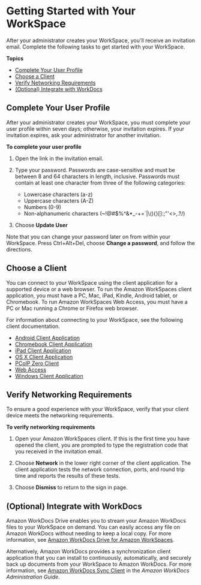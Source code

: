 # Getting Started with Your WorkSpace<a name="workspaces-user-getting-started"></a>

After your administrator creates your WorkSpace, you'll receive an invitation email\. Complete the following tasks to get started with your WorkSpace\.

**Topics**
+ [Complete Your User Profile](#complete-registration)
+ [Choose a Client](#choose-client)
+ [Verify Networking Requirements](#verify-requirements)
+ [\(Optional\) Integrate with WorkDocs](#workdocs-integration)

## Complete Your User Profile<a name="complete-registration"></a>

After your administrator creates your WorkSpace, you must complete your user profile within seven days; otherwise, your invitation expires\. If your invitation expires, ask your administrator for another invitation\.

**To complete your user profile**

1. Open the link in the invitation email\.

1. Type your password\. Passwords are case\-sensitive and must be between 8 and 64 characters in length, inclusive\. Passwords must contain at least one character from three of the following categories:
   + Lowercase characters \(a\-z\)
   + Uppercase characters \(A\-Z\)
   + Numbers \(0\-9\)
   + Non\-alphanumeric characters \(\~\!@\#$%^&\*\_\-\+=`\|\\\(\)\{\}\[\]:;"'<>,\.?/\)

1. Choose **Update User**

Note that you can change your password later on from within your WorkSpace\. Press Ctrl\+Alt\+Del, choose **Change a password**, and follow the directions\.

## Choose a Client<a name="choose-client"></a>

You can connect to your WorkSpace using the client application for a supported device or a web browser\. To run the Amazon WorkSpaces client application, you must have a PC, Mac, iPad, Kindle, Android tablet, or Chromebook\. To run Amazon WorkSpaces Web Access, you must have a PC or Mac running a Chrome or Firefox web browser\.

For information about connecting to your WorkSpace, see the following client documentation\.
+ [Android Client Application](amazon-workspaces-android-client.md)
+ [Chromebook Client Application](amazon-workspaces-chromebook-client.md)
+ [iPad Client Application](amazon-workspaces-ipad-client.md)
+ [OS X Client Application](amazon-workspaces-osx-client.md)
+ [PCoIP Zero Client](amazon-workspaces-pcoip-zero-client.md)
+ [Web Access](amazon-workspaces-web-access.md)
+ [Windows Client Application](amazon-workspaces-windows-client.md)

## Verify Networking Requirements<a name="verify-requirements"></a>

To ensure a good experience with your WorkSpace, verify that your client device meets the networking requirements\.

**To verify networking requirements**

1. Open your Amazon WorkSpaces client\. If this is the first time you have opened the client, you are prompted to type the registration code that you received in the invitation email\.

1. Choose **Network** in the lower right corner of the client application\. The client application tests the network connection, ports, and round trip time and reports the results of these tests\.

1. Choose **Dismiss** to return to the sign in page\.

## \(Optional\) Integrate with WorkDocs<a name="workdocs-integration"></a>

Amazon WorkDocs Drive enables you to stream your Amazon WorkDocs files to your WorkSpace on demand\. You can easily access any file on Amazon WorkDocs without needing to keep a local copy\. For more information, see [Amazon WorkDocs Drive for Amazon WorkSpaces](url-workdocs-ug;workdocs_drive_help.html)\.

Alternatively, Amazon WorkDocs provides a synchronization client application that you can install to continuously, automatically, and securely back up documents from your WorkSpace to Amazon WorkDocs\. For more information, see [Amazon WorkDocs Sync Client](http://docs.aws.amazon.com/workdocs/latest/userguide/sync_client_help.html) in the *Amazon WorkDocs Administration Guide*\.
